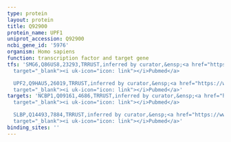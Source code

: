 ```yaml
---
type: protein
layout: protein
title: Q92900
protein_name: UPF1
uniprot_accession: Q92900
ncbi_gene_id: '5976'
organism: Homo sapiens
function: transcription factor and target gene
tfs: 'SMG6,Q86US8,23293,TRRUST,inferred by curator,&ensp;<a href="https://www.ncbi.nlm.nih.gov/pubmed/?term=25053839%5Buid%5D"
  target="_blank"><i uk-icon="icon: link"></i>Pubmed</a>

  UPF2,Q9HAU5,26019,TRRUST,inferred by curator,&ensp;<a href="https://www.ncbi.nlm.nih.gov/pubmed/?term=19095803%5Buid%5D"
  target="_blank"><i uk-icon="icon: link"></i>Pubmed</a>'
targets: 'NCBP1,Q09161,4686,TRRUST,inferred by curator,&ensp;<a href="https://www.ncbi.nlm.nih.gov/pubmed/?term=20691628%5Buid%5D"
  target="_blank"><i uk-icon="icon: link"></i>Pubmed</a>

  SLBP,Q14493,7884,TRRUST,inferred by curator,&ensp;<a href="https://www.ncbi.nlm.nih.gov/pubmed/?term=25016523%5Buid%5D"
  target="_blank"><i uk-icon="icon: link"></i>Pubmed</a>'
binding_sites: ''
---
```

